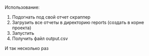 Использование:
1) Подогнать под свой отчет скраппер
2) Загрузить все отчеты в директорию reports (создать в корне проекта)
3) Запустить
4) Получить файл output.csv

И так несколько раз